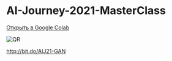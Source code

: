 # AI-Journey-2021-MasterClass

[Открыть в Google Colab](https://colab.research.google.com/github/SiLiKhon/AI-Journey-2021-MasterClass/blob/main/AI_Journey_2021_GAN_mastercalss.ipynb)

![QR](http://chart.apis.google.com/chart?cht=qr&chs=300x300&choe=UTF-8&chld=H%7C0&chl=http://bit.do/AIJ21-GAN)

http://bit.do/AIJ21-GAN
